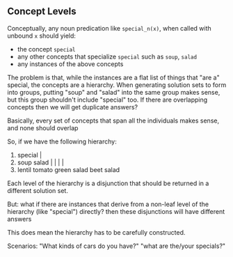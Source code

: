 ## Concept Levels
Conceptually, any noun predication like `special_n(x)`, when called with unbound `x` should yield:
- the concept `special`
- any other concepts that specialize `special` such as `soup`, `salad`
- any instances of the above concepts

The problem is that, while the instances are a flat list of things that "are a" special, the concepts are a hierarchy. When generating solution sets to form into groups, putting "soup" and "salad" into the same group makes sense, but this group shouldn't include "special" too.  If there are overlapping concepts then we will get duplicate answers?

Basically, every set of concepts that span all the individuals makes sense, and none should overlap

So, if we have the following hierarchy:

1.    special
      |
2.    soup            salad
      |       |       |            |
3.    lentil  tomato  green salad     beet salad


Each level of the hierarchy is a disjunction that should be returned in a different solution set.

But: what if there are instances that derive from a non-leaf level of the hierarchy (like "special") directly? then these disjunctions will have different answers

This does mean the hierarchy has to be carefully constructed.

Scenarios:
      "What kinds of cars do you have?"
      "what are the/your specials?"